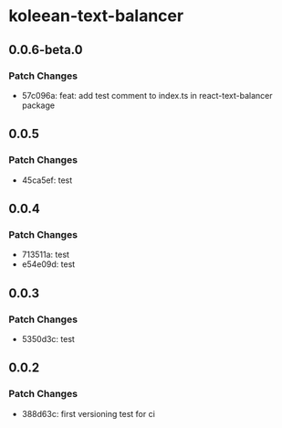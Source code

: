 # koleean-text-balancer

## 0.0.6-beta.0

### Patch Changes

- 57c096a: feat: add test comment to index.ts in react-text-balancer package

## 0.0.5

### Patch Changes

- 45ca5ef: test

## 0.0.4

### Patch Changes

- 713511a: test
- e54e09d: test

## 0.0.3

### Patch Changes

- 5350d3c: test

## 0.0.2

### Patch Changes

- 388d63c: first versioning test for ci
